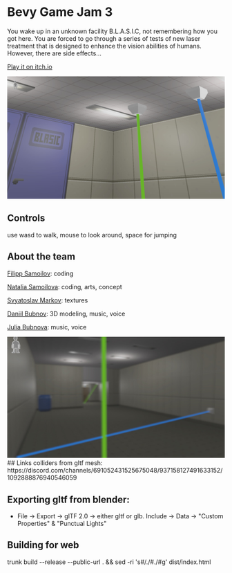# Bevy Game Jam 3

You wake up in an unknown facility B.L.A.S.I.C, not remembering how you got here. You are forced to go through a series of tests of new laser treatment that is designed to enhance the vision abilities of humans. However, there are side effects… 

[Play it on itch.io](https://sorseg.itch.io/blasic)

<img src="demo/screen01.jpg">

## Controls
use wasd to walk, mouse to look around, space for jumping

## About the team
[Filipp Samoilov](https://github.com/samoylovfp): coding

[Natalia Samoilova](https://github.com/ladymarengo): coding, arts, concept 

[Svyatoslav Markov](https://github.com/SCHI85): textures

[Daniil Bubnov](https://github.com/demoth): 3D modeling, music, voice

[Julia Bubnova](https://github.com/denolia): music, voice

<img src="demo/screen02.jpg">
## Links
colliders from gltf mesh: https://discord.com/channels/691052431525675048/937158127491633152/1092888876940546059

## Exporting gltf from blender:

- File -> Export -> glTF 2.0 -> either gltf or glb. Include -> Data -> "Custom Properties" & "Punctual Lights"

## Building for web

trunk build --release --public-url . && sed -ri 's#/./#./#g' dist/index.html
